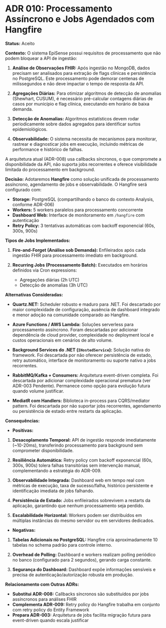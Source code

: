 # ADR 010: Processamento Assíncrono e Jobs Agendados com Hangfire

**Status:** Aceito

**Contexto:**
O sistema EpiSense possui requisitos de processamento que não podem bloquear a API de ingestão:

1. **Análise de Observações FHIR:** Após ingestão no MongoDB, dados precisam ser analisados para extração de flags clínicas e persistência no PostgreSQL. Este processamento pode demorar centenas de milissegundos e não deve impactar o tempo de resposta da API.

2. **Agregações Diárias:** Para otimizar algoritmos de detecção de anomalias (Shewhart, CUSUM), é necessário pré-calcular contagens diárias de casos por município e flag clínica, executando em horário de baixa demanda.

3. **Detecção de Anomalias:** Algoritmos estatísticos devem rodar periodicamente sobre dados agregados para identificar surtos epidemiológicos.

4. **Observabilidade:** O sistema necessita de mecanismos para monitorar, rastrear e diagnosticar jobs em execução, incluindo métricas de performance e histórico de falhas.

A arquitetura atual (ADR-008) usa callbacks síncronos, o que compromete a disponibilidade da API, não suporta jobs recorrentes e oferece visibilidade limitada do processamento em background.

**Decisão:**
Adotaremos **Hangfire** como solução unificada de processamento assíncrono, agendamento de jobs e observabilidade. O Hangfire será configurado com:

- **Storage:** PostgreSQL (compartilhando o banco do contexto Analysis, conforme ADR-006)
- **Workers:** 5 workers paralelos para processamento concorrente
- **Dashboard Web:** Interface de monitoramento em `/hangfire` com autenticação
- **Retry Policy:** 3 tentativas automáticas com backoff exponencial (60s, 300s, 900s)

**Tipos de Jobs Implementados:**

1. **Fire-and-Forget (Análise sob Demanda):** Enfileirados após cada ingestão FHIR para processamento imediato em background.

2. **Recurring Jobs (Processamento Batch):** Executados em horários definidos via Cron expressions:
   - Agregações diárias (2h UTC)
   - Detecção de anomalias (3h UTC)

**Alternativas Consideradas:**

* **Quartz.NET:** Scheduler robusto e maduro para .NET. Foi descartado por maior complexidade de configuração, ausência de dashboard integrado e menor adoção na comunidade comparado ao Hangfire.

* **Azure Functions / AWS Lambda:** Soluções serverless para processamento assíncrono. Foram descartadas por adicionar dependência de cloud provider, complexidade no deployment local e custos operacionais em cenários de alto volume.

* **Background Services do .NET (`IHostedService`):** Solução nativa do framework. Foi descartada por não oferecer persistência de estado, retry automático, interface de monitoramento ou suporte nativo a jobs recorrentes.

* **RabbitMQ/Kafka + Consumers:** Arquitetura event-driven completa. Foi descartada por adicionar complexidade operacional prematura (ver ADR-003 Pendente). Permanece como opção para evolução futura quando volume justificar.

* **MediatR com Handlers:** Biblioteca in-process para CQRS/mediator pattern. Foi descartada por não suportar jobs recorrentes, agendamento ou persistência de estado entre restarts da aplicação.

**Consequências:**

* **Positivas:**

1. **Desacoplamento Temporal:** API de ingestão responde imediatamente (~10-20ms), transferindo processamento para background sem comprometer disponibilidade.

2. **Resiliência Automática:** Retry policy com backoff exponencial (60s, 300s, 900s) tolera falhas transitórias sem intervenção manual, complementando a estratégia do ADR-009.

3. **Observabilidade Integrada:** Dashboard web em tempo real com métricas de execução, taxa de sucesso/falha, histórico persistente e identificação imediata de jobs falhando.

4. **Persistência de Estado:** Jobs enfileirados sobrevivem a restarts da aplicação, garantindo que nenhum processamento seja perdido.

5. **Escalabilidade Horizontal:** Workers podem ser distribuídos em múltiplas instâncias do mesmo servidor ou em servidores dedicados.

* **Negativas:**

1. **Tabelas Adicionais no PostgreSQL:** Hangfire cria aproximadamente 10 tabelas no schema padrão para controle interno.

2. **Overhead de Polling:** Dashboard e workers realizam polling periódico no banco (configurado para 2 segundos), gerando carga constante.

3. **Segurança do Dashboard:** Dashboard expõe informações sensíveis e precisa de autenticação/autorização robusta em produção.

**Relacionamento com Outras ADRs:**

- **Substitui ADR-008:** Callbacks síncronos são substituídos por jobs assíncronos para análises FHIR
- **Complementa ADR-009:** Retry policy do Hangfire trabalha em conjunto com retry policy do Entity Framework
- **Prepara ADR-003:** Arquitetura de jobs facilita migração futura para event-driven quando escala justificar
